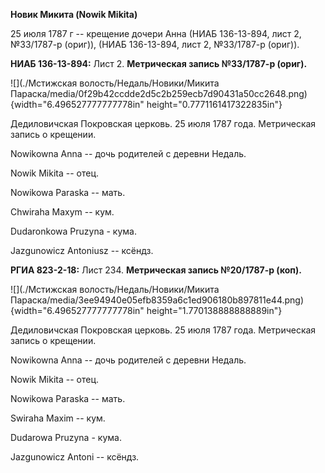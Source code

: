 **Новик Микита (Nowik Mikita)**

25 июля 1787 г -- крещение дочери Анна (НИАБ 136-13-894, лист 2,
№33/1787-р (ориг)), (НИАБ 136-13-894, лист 2, №33/1787-р (ориг)).

**НИАБ 136-13-894:** Лист 2. **Метрическая запись №33/1787-р (ориг).**

![](./Мстижская волость/Недаль/Новики/Микита Параска/media/0f29b42ccdde2d5c2b259ecb7d90431a50cc2648.png){width="6.496527777777778in"
height="0.7771161417322835in"}

Дедиловичская Покровская церковь. 25 июля 1787 года. Метрическая запись
о крещении.

Nowikowna Anna -- дочь родителей с деревни Недаль.

Nowik Mikita -- отец.

Nowikowa Paraska -- мать.

Chwiraha Maxym -- кум.

Dudaronkowa Pruzyna - кума.

Jazgunowicz Antoniusz -- ксёндз.

**РГИА 823-2-18:** Лист 234. **Метрическая запись №20/1787-р (коп).**

![](./Мстижская волость/Недаль/Новики/Микита Параска/media/3ee94940e05efb8359a6c1ed906180b897811e44.png){width="6.496527777777778in"
height="1.770138888888889in"}

Дедиловичская Покровская церковь. 25 июля 1787 года. Метрическая запись
о крещении.

Nowikowna Anna -- дочь родителей с деревни Недаль.

Nowik Mikita -- отец.

Nowikowa Paraska -- мать.

Swiraha Maxim -- кум.

Dudarowa Pruzyna - кума.

Jazgunowicz Antoni -- ксёндз.
